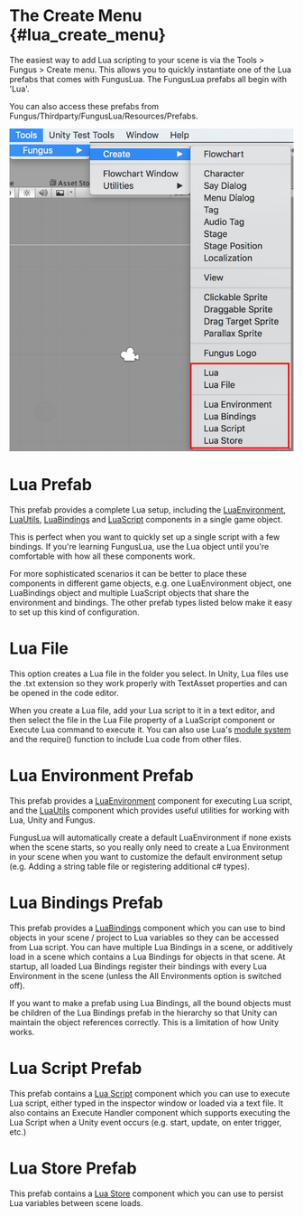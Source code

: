 # The Create Menu {#lua_create_menu}

The easiest way to add Lua scripting to your scene is via the Tools > Fungus > Create menu. This allows you to quickly instantiate one of the Lua prefabs that comes with FungusLua. The FungusLua prefabs all begin with 'Lua'.

You can also access these prefabs from Fungus/Thirdparty/FungusLua/Resources/Prefabs.

![Fungus Create Menu](images/create_menu.png)

# Lua Prefab

This prefab provides a complete Lua setup, including the [LuaEnvironment](lua_environment.md), [LuaUtils](lua_utils.md), [LuaBindings](lua_bindings.md) and [LuaScript](lua_script.md) components in a single game object. 

This is perfect when you want to quickly set up a single script with a few bindings. If you're learning FungusLua, use the Lua object until you're comfortable with how all these components work.

For more sophisticated scenarios it can be better to place these components in different game objects, e.g. one LuaEnvironment object, one LuaBindings object and multiple LuaScript objects that share the environment and bindings. The other prefab types listed below make it easy to set up this kind of configuration.

# Lua File

This option creates a Lua file in the folder you select. In Unity, Lua files use the .txt extension so they work properly with TextAsset properties and can be opened in the code editor. 

When you create a Lua file, add your Lua script to it in a text editor, and then select the file in the Lua File property of a LuaScript component or Execute Lua command to execute it. You can also use Lua's [module system](lua_script.md#lua-modules-and-require) and the require() function to include Lua code from other files. 

# Lua Environment Prefab

This prefab provides a [LuaEnvironment]((lua_environment.md)) component for executing Lua script, and the [LuaUtils](lua_utils.md) component which provides useful utilities for working with Lua, Unity and Fungus.

FungusLua will automatically create a default LuaEnvironment if none exists when the scene starts, so you really only need to create a Lua Environment in your scene when you want to customize the default environment setup (e.g. Adding a string table file or registering additional c# types).

# Lua Bindings Prefab

This prefab provides a [LuaBindings](lua_bindings.md) component which you can use to bind objects in your scene / project to Lua variables so they can be accessed from Lua script. You can have multiple Lua Bindings in a scene, or additively load in a scene which contains a Lua Bindings for objects in that scene. At startup, all loaded Lua Bindings register their bindings with every Lua Environment in the scene (unless the All Environments option is switched off).

If you want to make a prefab using Lua Bindings, all the bound objects must be children of the Lua Bindings prefab in the hierarchy so that Unity can maintain the object references correctly. This is a limitation of how Unity works.

# Lua Script Prefab

This prefab contains a [Lua Script](lua_script.md) component which you can use to execute Lua script, either typed in the inspector window or loaded via a text file. It also contains an Execute Handler component which supports executing the Lua Script when a Unity event occurs (e.g. start, update, on enter trigger, etc.)

# Lua Store Prefab

This prefab contains a [Lua Store](lua_store.md) component which you can use to persist Lua variables between scene loads.
